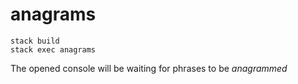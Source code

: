 # anagrams

```
stack build
stack exec anagrams
```

The opened console will be waiting for phrases to be *anagrammed*
